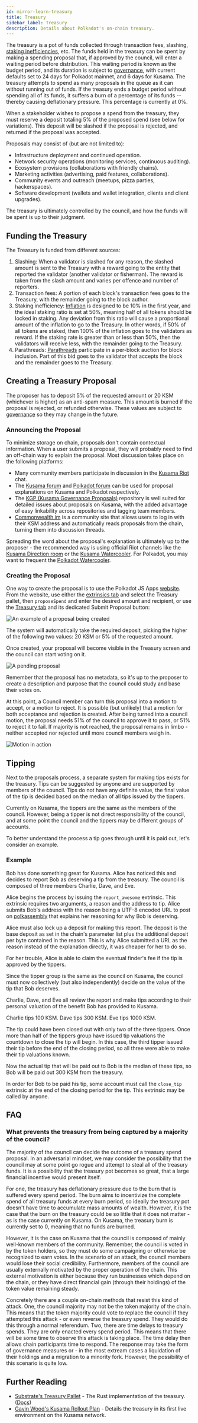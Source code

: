 ```yaml
---
id: mirror-learn-treasury
title: Treasury
sidebar_label: Treasury
description: Details about Polkadot's on-chain treasury.
---
```


The treasury is a pot of funds collected through transaction fees, slashing, [staking inefficiencies](learn-staking#inflation), etc. The funds held in the treasury can be spent by making a spending proposal that, if approved by the council, will enter a waiting period before distribution. This waiting period is known as the budget period, and its duration is subject to [governance](learn-governance), with current defaults set to 24 days for Polkadot mainnet, and 6 days for Kusama. The treasury attempts to spend as many proposals in the queue as it can without running out of funds. If the treasury ends a budget period without spending all of its funds, it suffers a burn of a percentage of its funds -- thereby causing deflationary pressure. This percentage is currently at 0%.

When a stakeholder wishes to propose a spend from the treasury, they must reserve a deposit totaling 5% of the proposed spend (see below for variations). This deposit will be slashed if the proposal is rejected, and returned if the proposal was accepted.

Proposals may consist of (but are not limited to):

- Infrastructure deployment and continued operation.
- Network security operations (monitoring services, continuous auditing).
- Ecosystem provisions (collaborations with friendly chains).
- Marketing activities (advertising, paid features, collaborations).
- Community events and outreach (meetups, pizza parties, hackerspaces).
- Software development (wallets and wallet integration, clients and client upgrades).

The treasury is ultimately controlled by the council, and how the funds will be spent is up to their judgment.

## Funding the Treasury

The Treasury is funded from different sources:

1. Slashing: When a validator is slashed for any reason, the slashed amount is sent to the Treasury with a reward going to the entity that reported the validator (another validator or fisherman). The reward is taken from the slash amount and varies per offence and number of reporters.
2. Transaction fees: A portion of each block's transaction fees goes to the Treasury, with the remainder going to the block author.
3. Staking inefficiency: [Inflation](learn-staking#inflation) is designed to be 10% in the first year, and the ideal staking ratio is set at 50%, meaning half of all tokens should be locked in staking. Any deviation from this ratio will cause a proportional amount of the inflation to go to the Treasury. In other words, if 50% of all tokens are staked, then 100% of the inflation goes to the validators as reward. If the staking rate is greater than or less than 50%, then the validators will receive less, with the remainder going to the Treasury.
4. Parathreads: [Parathreads](learn-parathreads) participate in a per-block auction for block inclusion. Part of this bid goes to the validator that accepts the block and the remainder goes to the Treasury.

## Creating a Treasury Proposal

The proposer has to deposit 5% of the requested amount or 20 KSM (whichever is higher) as an anti-spam measure. This amount is burned if the proposal is rejected, or refunded otherwise. These values are subject to [governance](learn-governance) so they may change in the future.

### Announcing the Proposal

To minimize storage on chain, proposals don't contain contextual information. When a user submits a proposal, they will probably need to find an off-chain way to explain the proposal. Most discussion takes place on the following platforms:

- Many community members participate in discussion in the [Kusama Riot](https://riot.w3f.tech/#/room/#kusama:matrix.parity.io) chat.
- The [Kusama forum](https://forum.kusama.network) and [Polkadot forum](https://forum.polkadot.network) can be used for proposal explanations on Kusama and Polkadot respectively.
- The [KGP (Kusama Governance Proposals)](https://github.com/kusamanetwork/KGPs) repository is well suited for detailed issues about proposals on Kusama, with the added advantage of easy linkability across repositories and tagging team members.
- [Commonwealth.im](https://commonwealth.im) is a community site that allows users to log in with their KSM address and automatically reads proposals from the chain, turning them into discussion threads.

Spreading the word about the proposal's explanation is ultimately up to the proposer - the recommended way is using official Riot channels like the [Kusama Direction room](https://riot.w3f.tech/#/room/#kusama:matrix.parity.io) or the [Kusama Watercooler](https://riot.w3f.tech/#/room/#kusamawatercooler:polkadot.builders). For Polkadot, you may want to frequent the [Polkadot Watercooler](https://riot.w3f.tech/#/room/#polkadot-watercooler:matrix.org).

### Creating the Proposal

One way to create the proposal is to use the Polkadot JS Apps [website](https://polkadot.js.org/apps). From the website, use either the [extrinsics tab](https://polkadot.js.org/apps/#/extrinsics) and select the Treasury pallet, then `proposeSpend` and enter the desired amount and recipient, or use the [Treasury tab](https://polkadot.js.org/apps/#/treasury) and its dedicated Submit Proposal button:

![An example of a proposal being created](/img/treasury/propose.jpg)

The system will automatically take the required deposit, picking the higher of the following two values: 20 KSM or 5% of the requested amount.

Once created, your proposal will become visible in the Treasury screen and the council can start voting on it.

![A pending proposal](/img/treasury/proposal.jpg)

Remember that the proposal has no metadata, so it's up to the proposer to create a description and purpose that the council could study and base their votes on.

At this point, a Council member can turn this proposal into a motion to accept, or a motion to reject. It is possible (but unlikely) that a motion for both acceptance and rejection is created. After being turned into a council motion, the proposal needs 51% of the council to approve it to pass, or 51% to reject it to fail. If majority is not reached, the proposal remains in limbo - neither accepted nor rejected until more council members weigh in.

![Motion in action](/img/treasury/motion.jpg)

## Tipping

Next to the proposals process, a separate system for making tips exists for the
treasury. Tips can be suggested by anyone and are supported by members of the
council. Tips do not have any definite value, the final value of
the tip is decided based on the median of all tips issued by the tippers.

Currently on Kusama, the
tippers are the same as the members of the council. However, being a tipper
is not direct responsibility of the council, and at some point the council and
the tippers may be different groups of accounts.

To better understand the process a tip goes through until it is paid out, let's
consider an example.

### Example

Bob has done something great for Kusama. Alice has noticed this and decides to
report Bob as deserving a tip from the treasury. The council is composed of three
members Charlie, Dave, and Eve.

Alice begins the process by issuing the `report_awesome` extrinsic. This extrinsic
requires two arguments, a reason and the address to tip. Alice submits Bob's address
with the reason being a UTF-8 encoded URL to post on [polkassembly](https://kusama.polkassembly.io) that explains her reasoning for why Bob is deserving.

Alice must also lock up a deposit for making this report. The deposit is the
base deposit as set in the chain's parameter list plus the additional deposit
per byte contained in the reason. This is why Alice submitted a URL as the reason
instead of the explanation directly, it was cheaper for her to do so.

For her trouble, Alice is able to claim the eventual finder's fee if the tip
is approved by the tippers.

Since the tipper group is the same as the council on Kusama, the council must
now collectively (but also independently) decide on the value of the tip that
Bob deserves.

Charlie, Dave, and Eve all review the report and make tips according to their
personal valuation of the benefit Bob has provided to Kusama.

Charlie tips 100 KSM. Dave tips 300 KSM. Eve tips 1000 KSM.

The tip could have been closed out with only two of the three tippers. Once more
than half of the tippers group have issued tip valuations the countdown to close
the tip will begin. In this case, the third tipper issued their tip before the
end of the closing period, so all three were able to make their tip valuations
known.

Now the actual tip that will be paid out to Bob is the median of these tips, so
Bob will be paid out 300 KSM from the treasury.

In order for Bob to be paid his tip, some account must call the `close_tip`
extrinsic at the end of the closing period for the tip. This extrinsic may
be called by anyone.

## FAQ

### What prevents the treasury from being captured by a majority of the council?

The majority of the council can decide the outcome of a treasury spend proposal.
In an adversarial mindset, we may consider the possibility that the council may
at some point go rogue and attempt to steal all of the treasury funds. It is a
possibility that the treasury pot becomes so great, that a large financial
incentive would present itself.

For one, the treasury has deflationary pressure due to the burn that is suffered
every spend period. The burn aims to incentivize the complete spend of all
treasury funds at every burn period, so ideally the treasury pot doesn't have
time to accumulate mass amounts of wealth. However, it is the case that the
burn on the treasury could be so little that it does not matter - as is the case
currently on Kusama. On Kusama, the treasury burn is currently set to 0, meaning
that no funds are burned.

However, it is the case on Kusama that the council is composed of mainly
well-known members of the community. Remember, the council is voted in by
the token holders, so they must do some campaigning or otherwise be recognized
to earn votes. In the scenario of an attack, the council members would lose
their social credibility. Furthermore, members of the council are usually
externally motivated by the proper operation of the chain. This external
motivation is either because they run businesses which depend on the
chain, or they have direct financial gain (through their holdings) of the
token value remaining steady. 

Concretely there are a couple on-chain methods that resist this kind of attack.
One, the council majority may not be the token majority of the chain. This means
that the token majority could vote to replace the council if they attempted this
attack - or even reverse the treasury spend. They would do this through a normal
referendum. Two, there are time delays to treasury spends. They are only enacted
every spend period. This means that there will be some time to observe this
attack is taking place. The time delay then allows chain participants time to respond. The response may take the form of governance measures or - in the most
extream cases a liquidation of their holdings and a migration to a minority fork.
However, the possibility of this scenario is quite low.


## Further Reading

 - [Substrate's Treasury Pallet](https://github.com/paritytech/substrate/blob/master/frame/treasury/src/lib.rs) - The Rust implementation of the treasury. ([Docs](https://substrate.dev/rustdocs/master/pallet_treasury/index.html))
 - [Gavin Wood's Kusama Rollout Plan](https://medium.com/@gavofyork/kusama-rollout-and-governance-31eb18041044) - Details the treasury in its first live environment on the Kusama network.
